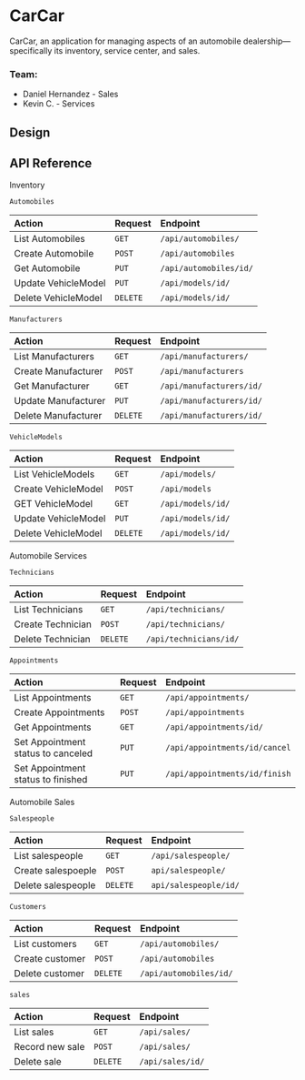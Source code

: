 # CarCar


CarCar, an application for managing aspects of an automobile dealership—specifically its inventory, service center, and sales.

### Team:

* Daniel Hernandez - Sales
* Kevin C. - Services
## Design



## API Reference

 Inventory

```http
Automobiles
```

| Action         | Request  | Endpoint               |
| :-----------     | :------- | :--------------------- |
| List Automobiles |  `GET`   |  `/api/automobiles/`   |
| Create Automobile |  `POST`   |  `/api/automobiles`   |
| Get Automobile | `PUT` | `/api/automobiles/id/`|
| Update VehicleModel |  `PUT`   |  `/api/models/id/` |
| Delete VehicleModel |  `DELETE`   |  `/api/models/id/` |



```http
Manufacturers
```


| Action         | Request  | Endpoint               |
| :-----------     | :------- | :--------------------- |
| List Manufacturers |  `GET`   |  `/api/manufacturers/`   |
| Create Manufacturer |  `POST`   |  `/api/manufacturers`   |
| Get Manufacturer |  `GET`   |  `/api/manufacturers/id/` |
| Update Manufacturer |  `PUT` | `/api/manufacturers/id/` |
| Delete Manufacturer |  `DELETE`   |  `/api/manufacturers/id/` |


```http
VehicleModels
```


| Action         | Request  | Endpoint               |
| :-----------  | :------- | :--------------------- |
| List VehicleModels    |  `GET`   |  `/api/models/`   |
| Create VehicleModel |  `POST`   |  `/api/models`   |
| GET VehicleModel |  `GET`   |  `/api/models/id/` |
| Update VehicleModel |  `PUT`   |  `/api/models/id/` |
| Delete VehicleModel |  `DELETE`   |  `/api/models/id/` |


Automobile Services

```http
Technicians
```

| Action         | Request  | Endpoint               |
| :-----------     | :------- | :--------------------- |
| List Technicians |  `GET`   |  `/api/technicians/`   |
| Create Technician |  `POST`   |  `/api/technicians/`   |
| Delete Technician | `DELETE` | `/api/technicians/id/`|


```http
Appointments
```


| Action         | Request  | Endpoint               |
| :-----------     | :------- | :--------------------- |
| List Appointments |  `GET`   |  `/api/appointments/`   |
| Create Appointments |  `POST`   |  `/api/appointments`   |
| Get Appointments |  `GET`   |  `/api/appointments/id/` |
|Set Appointment status to canceled|`PUT`|`/api/appointments/id/cancel`|
|Set Appointment status to finished|`PUT`|`/api/appointments/id/finish`|


Automobile Sales

```http
Salespeople
```

| Action       | Request  |Endpoint  |
| :--------   | :------- | :-------------------------------- |
| List salespeople | `GET` | `/api/salespeople/` |
| Create salespoeple| `POST` |`api/salespeople/` |
| Delete salespeople| `DELETE` | `api/salespeople/id/` |



```http
Customers
```

| Action         | Request  | Endpoint               |
| :-----------     | :------- | :--------------------- |
| List customers |  `GET`   |  `/api/automobiles/`   |
| Create customer |  `POST`   |  `/api/automobiles`   |
| Delete customer |  `DELETE`   |  `/api/automobiles/id/` |



```http
sales
```

| Action         | Request  | Endpoint               |
| :-----------     | :------- | :--------------------- |
| List sales |  `GET`   |  `/api/sales/`   |
| Record new sale |  `POST`   |  `/api/sales/`   |
| Delete sale |  `DELETE`   |  `/api/sales/id/` |



